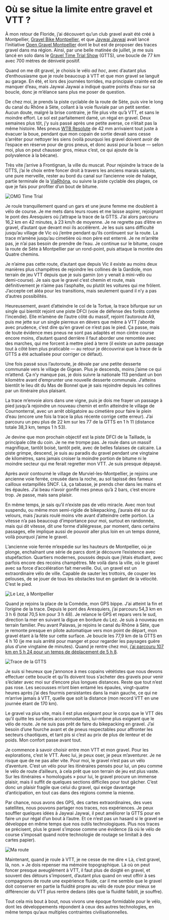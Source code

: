 # Où se situe la limite entre gravel et VTT ?

À mon retour de Floride, j’ai découvert qu’un club gravel avait été créé à Montpellier, [Gravel Bike Montpellier](https://www.facebook.com/groups/1341982659207358/), et que [Jaywai Jaywai](https://www.strava.com/athletes/17318132) avait lancé l’initiative [Open Gravel Montpellier](https://www.strava.com/clubs/475989/discussion) dont le but est de proposer des traces gravel dans ma région. Ainsi, par une belle matinée de juillet, je me suis lancé en solo dans le [Gravel Time Trial Show](https://www.strava.com/clubs/475989/group_events/529095) (GTTS), une boucle de 77 km avec 700 mètres de dénivelé positif.<span id="more-52006"></span>

Quand on me dit gravel, je choisis le vélo *ad hoc*, avec d’autant plus d’enthousiasme que je roule beaucoup à VTT et que mon gravel se languit au garage. En été, et lors des journées torrides, ma principale crainte est de manquer d’eau, mais Jaywai Jaywai a indiqué quatre points d’eau sur sa boucle, donc je m’élance sans plus me poser de question.

De chez moi, je prends la piste cyclable de la route de Sète, puis vire le long du canal du Rhône à Sète, collant à la voie fluviale par un petit sentier. Aucun doute, malgré la brise contraire, je file plus vite qu’à VTT, et sans le moindre effort. Le sol est parfaitement damé, un régal en gravel. Deux semaines plus tôt, j’y suis passé après une petite averse, ce n’était pas la même histoire. Mes pneus [WTB Resolute](https://www.wtb.com/products/resolute) de 42 mm arrivaient tout juste à évacuer la boue, pendant que mon copain de sortie devait sans cesse s’arrêter pour nettoyer les siens (voilà pourquoi les gravel doivent avoir de l’espace en réserve pour de gros pneus, et donc aussi pour la boue — selon moi, plus on peut chausser gros, mieux c’est, ce qui ajoute de la polyvalence à la bécane).

Très vite j’arrive à Frontignan, la ville du muscat. Pour rejoindre la trace de la GTTS, j’ai le choix entre foncer droit à travers les anciens marais salants, une pure merveille, rester au bord du canal sur l’ancienne voie de halage, partie terminale de la [ViaRhôna](https://www.viarhona.com/), ou suivre la piste cyclable des plages, ce que je fais pour profiter d’un bout de bitume.

![OMG Time Trial](https://tcrouzet.com/images_tc/2019/07/omg.jpg)

Je roule tranquillement quand un gars et une jeune femme me doublent à vélo de course. Je me mets dans leurs roues et me laisse aspirer, rejoignant le pont des Aresquiers où j’attrape la trace de la GTTS. J’ai alors parcouru 16,2 km en 42 minutes, à 23 km/h de moyenne. Je ne regrette pas d’être en gravel, d’autant que devant moi ils accélèrent. Je les suis sans difficulté jusqu’au village de Vic où j’entre pendant qu’ils continuent sur la route. La trace m’amène jusqu’au cimetière où mon père est enterré. Je ne m’arrête pas, je n’ai pas besoin de prendre de l’eau. Je continue sur le bitume, coupe la route de Sète à Montpellier par un rond-point, puis attaque la montée des Quatre chemins.

Je n’aime pas cette route, d’autant que depuis Vic il existe au moins deux manières plus champêtres de rejoindre les collines de la Gardiole, mon terrain de jeu VTT depuis que je suis gamin (on y venait à mini-vélo ou demi-course). Je sais que le gravel c’est chemin et route, mais définitivement je n’aime pas l’asphalte, ou plutôt les voitures qui me frôlent. J’accepte cet aléa pour les transitions, mais seulement quand il n’y a pas d’autres possibilités.

Heureusement, avant d’atteindre le col de la Tortue, la trace bifurque sur un single qui bientôt rejoint une piste DFCI (voie de défense des forêts contre l’incendie). Elle m’amène de l’autre côté du massif, rejoint l’autoroute A9, puis me jette sur un single pierreux en dévers que même à VTT j’aborde avec prudence, c’est dire qu’en gravel ce n’est pas le pied. Ça passe, mais de toute évidence mes pneus ne sont pas adaptés et mon cintre course encore moins, d’autant quand derrière il faut aborder une remontée avec des marches, qui me forcent à mettre pied à terre (il existe un autre passage tout à côté bien plus praticable — au retour je découvrirai que la trace de la GTTS a été actualisée pour corriger ce défaut).

Une fois passé sous l’autoroute, je dévale par une petite desserte communale vers le village de Gigean. Plus je descends, moins j’aime ce qui m’attend. Ça n’y manque pas, je dois suivre la nationale 113 pendant un bon kilomètre avant d’emprunter une nouvelle desserte communale. J’atteins bientôt le lieu dit du Mas de Bonnel que je sais rejoindre depuis les collines par un itinéraire plus plaisant.

La trace m’envoie alors dans une vigne, puis je dois me frayer un passage à pied jusqu’à rejoindre un nouveau chemin et enfin atteindre le village de Cournonterral, avec un arrêt obligatoire au cimetière pour faire le plein d’eau (encore une fois la trace la plus récente corrige cette erreur). J’ai parcouru un peu plus de 22 km sur les 77 de la GTTS en 1 h 11 (distance totale 38,3 km, temps 1 h 53).

Je devine que mon prochain objectif est la piste DFCI de la Taillade, la principale côte du coin. Je ne me trompe pas. Je roule dans un massif magnifique, tantôt boisé, tantôt pelé, avec de belles falaises de calcaire. La piste grimpe, descend, je suis au paradis du gravel pendant une vingtaine de kilomètres, sans jamais croiser la moindre portion de bitume ni le moindre secteur qui me ferait regretter mon VTT. Je suis presque dépaysé.

Après avoir contourné le village de Murviel-les-Montpellier, je rejoins une ancienne voie ferrée, creusée dans la roche, au sol tapissé des fameux cailloux estampillés SNCF. Là, ça tabasse, je prends cher dans les mains et les épaules. J’ai beau n’avoir gonflé mes pneus qu’à 2 bars, c’est encore trop. Je passe, mais sans plaisir.

En même temps, je sais qu’il n’existe pas de vélo miracle. Avec mon tout suspendu, ou même mon semi-rigide de bikepacking, j’aurais été sur du velours, mais j’aurais roulé moins vite avant d’atteindre cette portion. La vitesse n’a pas beaucoup d’importance pour moi, surtout en randonnée, mais qui dit vitesse, dit une forme d’allégresse, par moment, dans certains passages, elle implique aussi de pouvoir aller plus loin en un temps donné, voilà pourquoi j’aime le gravel.

L’ancienne voie ferrée m’expédie sur les hauteurs de Montpellier, où je plonge, enchaînant une série de parcs dont je découvre l’existence avec stupéfaction. Quartiers modernes, poussés depuis que j’étais étudiant, avec parfois encore des recoins champêtres. Me voilà dans la ville, où le gravel avec sa force d’accélération fait merveille. Oui, un gravel est un extraordinaire vélo de ville. Capable de sauter les trottoirs, de couper les pelouses, de se jouer de tous les obstacles tout en gardant de la vélocité. C’est le pied.

![Le Lez, à Montpellier](https://tcrouzet.com/images_tc/2019/07/IMG_5622.jpg)

Quand je rejoins la place de la Comédie, mon GPS bippe. J’ai atteint la fin et l’origine de la trace. Depuis le pont des Aresquiers, j’ai parcouru 54,3 km en 3 h 6 (total 70,5 km pour 3 h 48). Je relance le GPS et repars vers le sud, direction la mer en suivant la digue en bordure du Lez. Je suis à nouveau en terrain familier. Peu avant Palavas, je rejoins le canal du Rhône à Sète, que je remonte presque en pilote automatique vers mon point de départ, mon gravel étant à la fête sur cette surface. Je boucle les 77,9 km de la GTTS en 4 h 10 (je me suis arrêté pour manger et pour regarder les paysages guère plus d’une vingtaine de minutes). Quand je rentre chez moi, [j’ai parcouru 107 km en 5 h 24 pour un temps de déplacement de 5 h 8](https://www.strava.com/activities/2564273262).

![Trace de la GTTS](https://tcrouzet.com/images_tc/2019/07/omgtrace.jpg)

Je suis si heureux que j’annonce à mes copains vététistes que nous devons effectuer cette boucle et qu’ils doivent tous s’acheter des gravels pour venir s’éclater avec moi sur d’encore plus longues distances. Reste que tout n’est pas rose. Les secousses m’ont bien entamé les épaules, vingt-quatre heures après j’ai des fourmis persistantes dans la main gauche, ce qui ne m’arrive jamais à VTT, quelle que soit la distance (mon record VTT en une journée étant de 170 km).

Le gravel va plus vite, mais il est plus exigeant pour le corps que le VTT dès qu’il quitte les surfaces accommodantes, lui-même plus exigeant que le vélo de route. Je ne suis pas prêt de faire du bikepacking en gravel. J’ai besoin d’une fourche avant et de pneus respectables pour affronter les secteurs chaotiques, et tant pis si c’est au prix de plus de lenteur et de poids. Mon confort passe avant tout.

Je commence à savoir choisir entre mon VTT et mon gravel. Pour les explorations, c’est le VTT. Avec lui, je peux oser, je peux m’aventurer. Je ne risque que de ne pas aller vite. Pour moi, le gravel n’est pas un vélo d’aventure. C’est un vélo pour les itinéraires pensés pour lui, un peu comme le vélo de route d’ailleurs, à cela prêt que son terrain de jeu est plus vaste. Sur les itinéraires « homologués » pour lui, le gravel procure un immense plaisir, mais il suffit de quelques sections difficiles pour tout gâcher. C’est donc un plaisir fragile que celui du gravel, qui exige davantage d’anticipation, en tout cas dans des régions comme la mienne.

Par chance, nous avons des GPS, des cartes extraordinaires, des vues satellites, nous pouvons partager nos traces, nos expériences. Je peux souffler quelques idées à Jaywai Jaywai, il peut améliorer la GTTS pour en faire un pur régal d’un bout à l’autre. Et ce n’est pas un hasard si le gravel se développe en même temps que nos outils technologiques. Plus nos traces se précisent, plus le gravel s’impose comme une évidence (là où le vélo de course s’imposait quand notre technologie de routage se limitait à des cartes papier).

![Ma route](https://tcrouzet.com/images_tc/2019/07/magtts.jpg)

Maintenant, quand je roule à VTT, je ne cesse de me dire « Là, c’est gravel, là, non. » Je dois repenser ma mémoire topographique. Là où on peut foncer presque aveuglément à VTT, il faut plus de doigté en gravel, et souvent des détours s’imposent, d’autant plus quand on veut offrir à ses compagnons de route une expérience fluide, car il me semble que le gravel doit conserver en partie la fluidité propre au vélo de route pour mieux se différencier du VTT plus rentre dedans (dès que la fluidité faiblit, je souffre).

Tout cela mis bout à bout, nous vivons une époque formidable pour le vélo, dont les développements répondent à ceux des autres technologies, en même temps qu’aux multiples contraintes civilisationnelles.